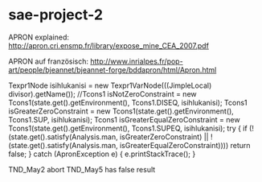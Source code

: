 # sae-project-2

APRON explained: http://apron.cri.ensmp.fr/library/expose_mine_CEA_2007.pdf

APRON auf französisch: http://www.inrialpes.fr/pop-art/people/bjeannet/bjeannet-forge/bddapron/html/Apron.html

Texpr1Node isihlukanisi = new Texpr1VarNode(((JimpleLocal) divisor).getName());
//Tcons1 isNotZeroConstraint = new Tcons1(state.get().getEnvironment(), Tcons1.DISEQ, isihlukanisi);
Tcons1 isGreaterZeroConstraint = new Tcons1(state.get().getEnvironment(), Tcons1.SUP, isihlukanisi);
Tcons1 isGreaterEqualZeroConstraint = new Tcons1(state.get().getEnvironment(), Tcons1.SUPEQ, isihlukanisi);
try {
	if (! (state.get().satisfy(Analysis.man, isGreaterZeroConstraint) || !(state.get().satisfy(Analysis.man, isGreaterEqualZeroConstraint)))) return false;
}
catch (ApronException e) {
	e.printStackTrace();
} 

TND_May2 abort
TND_May5 has false result
